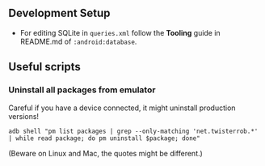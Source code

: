 ## Development Setup

 * For editing SQLite in `queries.xml` follow the **Tooling** guide in README.md of `:android:database`.

## Useful scripts

### Uninstall all packages from emulator

Careful if you have a device connected, it might uninstall production versions!

```batch
adb shell "pm list packages | grep --only-matching 'net.twisterrob.*' | while read package; do pm uninstall $package; done"
```

(Beware on Linux and Mac, the quotes might be different.)
